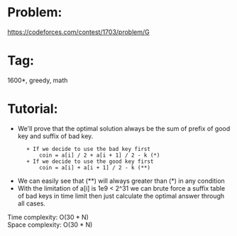 # Problem:
https://codeforces.com/contest/1703/problem/G

# Tag:
1600*, greedy, math

# Tutorial:
  - We'll prove that the optimal solution always be the sum of prefix of good key and suffix of bad key.
```blue
      + If we decide to use the bad key first
          coin = a[i] / 2 + a[i + 1] / 2 - k (*)
      + If we decide to use the good key first
          coin = a[i] + a[i + 1] / 2 - k (**)
```
  - We can easily see that (**) will always greater than (*) in any condition
  - With the limitation of a[i] is 1e9 < 2^31 we can brute force a suffix table of bad keys in time limit then just calculate the optimal answer through all cases.

Time complexity: O(30 * N)<br>
Space complexity: O(30 * N)
